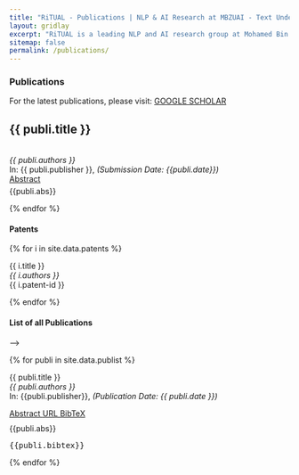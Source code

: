 ```yaml
---
title: "RiTUAL - Publications | NLP & AI Research at MBZUAI - Text Understanding & Analysis"
layout: gridlay
excerpt: "RiTUAL is a leading NLP and AI research group at Mohamed Bin Zayed University of Artificial Intelligences (MBZUAL)."
sitemap: false
permalink: /publications/
---
```


<h3>Publications</h3>
<div>
  For the latest publications, please visit: <a href="https://scholar.google.com/citations?hl=en&user=Gmjwy-IAAAAJ&view_op=list_works&sortby=pubdate" class="small-sky-btn" target="_blank">GOOGLE SCHOLAR</a><br>
</div>
<!--
Jump to [Under Review Articles](#under-review-articles), [Patents](#patents), [List of All Publications](#list-of-all-publications).

<h4 id="under-review-articles"> Under Review Articles </h4>

{% for publi in site.data.under_review %}

  <!-- <span class="navy">{{ publi.title }}</span><br /> -->
  <h2 class="navy">{{ publi.title }}</h2><br />
  <em>{{ publi.authors }} </em><br />
  In: {{ publi.publisher }}, <i>(Submission Date: {{publi.date}})</i>
<div class="row" style="margin-bottom:5px;padding-bottom:0px">
  <div class="col-sm-12 clearfix">
  <a class="small-sky-btn" data-toggle="collapse" href="#abs-{{ forloop.index }}" role="button" aria-expanded="false" aria-controls="abs-{{ forloop.index }}">
    Abstract
  </a>
</div>
</div>
<div class="collapse" id="abs-{{ forloop.index }}">
    {{publi.abs}}
</div>

{% endfor %}

<h4 id="patents"> Patents </h4>

{% for i in site.data.patents %}

  {{ i.title }} <br />
  <em>{{ i.authors }} </em><br />
  <span class="sky">{{ i.patent-id }}</span>

{% endfor %}

<h4 id="list-of-all-publications"> List of all Publications </h4>   -->

{% for publi in site.data.publist %}

  <span class="gray bold">{{ publi.title }}</span><br /> 
  <em>{{ publi.authors }} </em><br />
  In: {{publi.publisher}}, <i>(Publication Date: {{ publi.date }})</i>
<div class="row" style="margin-bottom:10px;padding-bottom:0px">
  <div class="col-sm-12 clearfix">
  <a class="small-sky-btn" data-toggle="collapse" href="#abstract-{{ forloop.index }}" role="button" aria-expanded="false" aria-controls="abstract-{{ forloop.index }}">
    Abstract
  </a>
  <a class="small-sky-btn" href="{{ publi.url }}" target="_blank">
    URL
  </a>
  <a class="small-sky-btn" data-toggle="collapse" href="#bibtex-{{ forloop.index }}" role="button" aria-expanded="false" aria-controls="bibtex-{{ forloop.index }}">
    BibTeX
  </a>
</div>
</div>

<div class="collapse" id="abstract-{{ forloop.index }}">
    {{publi.abs}}
</div>

<div class="collapse" id="bibtex-{{ forloop.index }}">
   <pre>{{publi.bibtex}}</pre>
</div>
{% endfor %}